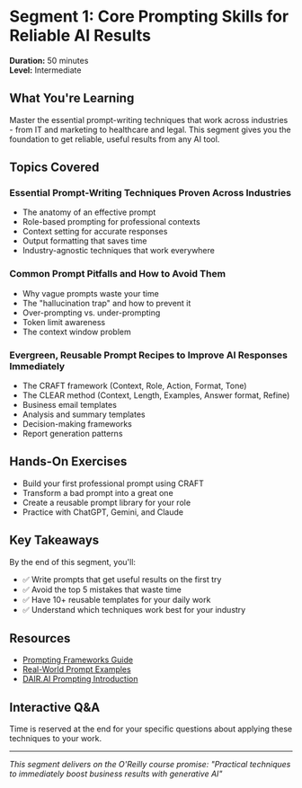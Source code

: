 # Segment 1: Core Prompting Skills for Reliable AI Results

**Duration:** 50 minutes  
**Level:** Intermediate

## What You're Learning
Master the essential prompt-writing techniques that work across industries - from IT and marketing to healthcare and legal. This segment gives you the foundation to get reliable, useful results from any AI tool.

## Topics Covered

### Essential Prompt-Writing Techniques Proven Across Industries
- The anatomy of an effective prompt
- Role-based prompting for professional contexts
- Context setting for accurate responses
- Output formatting that saves time
- Industry-agnostic techniques that work everywhere

### Common Prompt Pitfalls and How to Avoid Them
- Why vague prompts waste your time
- The "hallucination trap" and how to prevent it
- Over-prompting vs. under-prompting
- Token limit awareness
- The context window problem

### Evergreen, Reusable Prompt Recipes to Improve AI Responses Immediately
- The CRAFT framework (Context, Role, Action, Format, Tone)
- The CLEAR method (Context, Length, Examples, Answer format, Refine)
- Business email templates
- Analysis and summary templates
- Decision-making frameworks
- Report generation patterns

## Hands-On Exercises
- Build your first professional prompt using CRAFT
- Transform a bad prompt into a great one
- Create a reusable prompt library for your role
- Practice with ChatGPT, Gemini, and Claude

## Key Takeaways
By the end of this segment, you'll:
- ✅ Write prompts that get useful results on the first try
- ✅ Avoid the top 5 mistakes that waste time
- ✅ Have 10+ reusable templates for your daily work
- ✅ Understand which techniques work best for your industry

## Resources
- [Prompting Frameworks Guide](../../resources/frameworks.md)
- [Real-World Prompt Examples](../../resources/examples/real-world-prompts.md)
- [DAIR.AI Prompting Introduction](../../resources/guides/dair-ai/prompts-intro.md)

## Interactive Q&A
Time is reserved at the end for your specific questions about applying these techniques to your work.

---

*This segment delivers on the O'Reilly course promise: "Practical techniques to immediately boost business results with generative AI"*
